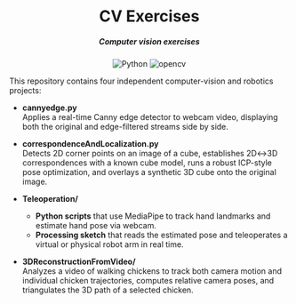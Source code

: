 <div align="center">

# CV Exercises

##### Computer vision exercises

![Python](https://img.shields.io/badge/python-3670A0?style=for-the-badge&logo=python&logoColor=ffdd54)
![opencv](https://img.shields.io/badge/opencv-3670A0?style=for-the-badge&logo=opencv)
</div>



This repository contains four independent computer-vision and robotics projects:

- **cannyedge.py**  
  Applies a real-time Canny edge detector to webcam video, displaying both the original and edge-filtered streams side by side.

- **correspondenceAndLocalization.py**  
  Detects 2D corner points on an image of a cube, establishes 2D↔3D correspondences with a known cube model, runs a robust ICP-style pose optimization, and overlays a synthetic 3D cube onto the original image.

- **Teleoperation/**  
  - **Python scripts** that use MediaPipe to track hand landmarks and estimate hand pose via webcam.  
  - **Processing sketch** that reads the estimated pose and teleoperates a virtual or physical robot arm in real time.

- **3DReconstructionFromVideo/**  
  Analyzes a video of walking chickens to track both camera motion and individual chicken trajectories, computes relative camera poses, and triangulates the 3D path of a selected chicken.
